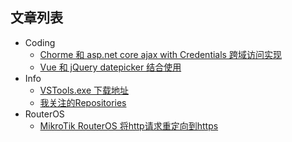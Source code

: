 
## 文章列表
* Coding
    * [Chorme 和 asp.net core ajax with Credentials 跨域访问实现](https://github.com/Ruikuan/blog/blob/master/Coding/chorme_asp.net_core_ajax_cors.md)
    * [Vue 和 jQuery datepicker 结合使用](https://github.com/Ruikuan/blog/blob/master/Coding/vue_with_jquery_datepicker.md)
* Info
    * [VSTools.exe 下载地址](https://github.com/Ruikuan/blog/blob/master/Info/vstools_download_url.md)
    * [我关注的Repositories](https://github.com/Ruikuan/blog/blob/master/Info/repositories_I_focus.md)
* RouterOS
    * [MikroTik RouterOS 将http请求重定向到https](https://github.com/Ruikuan/blog/blob/master/routeros/http_redirect_to_https.md)